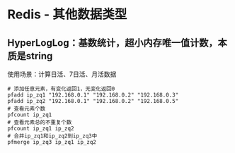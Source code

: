 # Redis - 其他数据类型

## HyperLogLog：基数统计，超小内存唯一值计数，本质是string

使用场景：计算日活、7日活、月活数据

```shell
# 添加任意元素，有变化返回1，无变化返回0
pfadd ip_zq1 "192.168.0.1" "192.168.0.2" "192.168.0.3"
pfadd ip_zq2 "192.168.0.1" "192.168.0.2" "192.168.0.5"
# 查看元素个数
pfcount ip_zq1
# 查看元素总的不重复个数
pfcount ip_zq1 ip_zq2
# 合并ip_zq1和ip_zq2到ip_zq3中
pfmerge ip_zq3 ip_zq1 ip_zq2
```
